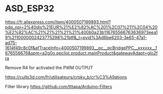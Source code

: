 # ASD_ESP32


https://fr.aliexpress.com/item/4000507199893.html?pdp_npi=2%40dis%21EUR%21%E2%82%AC%201%2C07%211%2C04%20%E2%82%AC%21%21%21%21%21%400b0a23b116765566763636973eea19%2110000002423775298%21btf&_t=pvid%3Ad6be6203-3e65-47a1-ad75-1614f49c8c0f&afTraceInfo=4000507199893__pc__pcBridgePPC__xxxxxx__1676556676&spm=a2g0o.ppclist.product.mainProduct&gatewayAdapt=glo2fra

Remove R4 for activated the PWM OUTPUT


https://cults3d.com/fr/utilisateurs/croky_b/cr%C3%A9ations

Filter library
https://github.com/tttapa/Arduino-Filters
